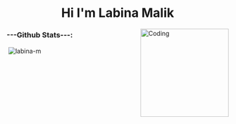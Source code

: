 <h1 align="center">Hi I'm Labina Malik</h1>

<img align="right" alt="Coding" width="200" src="https://mir-s3-cdn-cf.behance.net/projects/404/4cce16161921919.Y3JvcCw5NjYsNzU2LDE2LDA.gif">

<h3 align="left">---Github Stats---:</h3>
<p align="left">
</p>

<p>&nbsp;<img align="center" src="https://github-readme-stats.vercel.app/api?username=labina-m&show_icons=true&locale=en" alt="labina-m" /></p>

